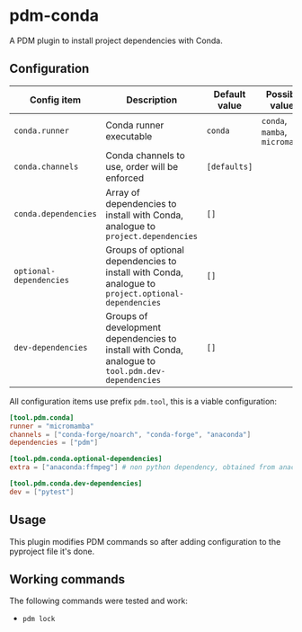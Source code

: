 # pdm-conda

A PDM plugin to install project dependencies with Conda.

## Configuration

| Config item             | Description                                                                                        | Default value | Possible values                |
|-------------------------|----------------------------------------------------------------------------------------------------|---------------|--------------------------------|
| `conda.runner`          | Conda runner executable                                                                            | `conda`       | `conda`, `mamba`, `micromamba` |
| `conda.channels`        | Conda channels to use, order will be enforced                                                      | `[defaults]`  |                                |
| `conda.dependencies`    | Array of dependencies to install with Conda, analogue to `project.dependencies`                    | `[]`          |                                |
| `optional-dependencies` | Groups of optional dependencies to install with Conda, analogue to `project.optional-dependencies` | `[]`          |                                |
| `dev-dependencies`      | Groups of development dependencies to install with Conda, analogue to `tool.pdm.dev-dependencies`  | `[]`          |                                |

All configuration items use prefix `pdm.tool`, this is a viable configuration:

```toml
[tool.pdm.conda]
runner = "micromamba"
channels = ["conda-forge/noarch", "conda-forge", "anaconda"]
dependencies = ["pdm"]

[tool.pdm.conda.optional-dependencies]
extra = ["anaconda:ffmpeg"] # non python dependency, obtained from anaconda channel

[tool.pdm.conda.dev-dependencies]
dev = ["pytest"]
```

## Usage

This plugin modifies PDM commands so after adding configuration to the pyproject file it's done.

## Working commands

The following commands were tested and work:

* `pdm lock`
